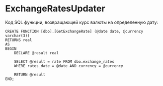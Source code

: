 # ExchangeRatesUpdater

Код SQL функции, возвращающей курс валюты на определенную дату:

```
CREATE FUNCTION [dbo].[GetExchangeRate] (@date date, @currency varchar(3))
RETURNS real
AS
BEGIN
	DECLARE @result real

	SELECT @result = rate FROM dbo.exchange_rates
	WHERE rates_date = @date AND currency = @currency

	RETURN @result
END;
```

